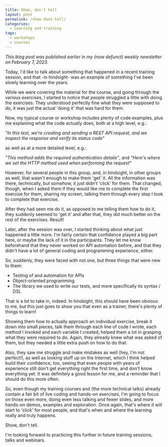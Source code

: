 ```yaml
---
title: Show, don't tell
layout: post
permalink: /show-dont-tell/
categories:
  - Learning and training
tags:
  - workshops
  - courses
---
```

_This blog post was published earlier in my (now defunct) weekly newsletter on February 7, 2023._

Today, I'd like to talk about something that happened in a recent training session, and that -in hindsight- was an example of something I've been slowly learning over the years.

While we were covering the material for the course, and going through the various exercises, I started to notice that people struggled a little with doing the exercises. They understood perfectly fine what they were supposed to do, it was just the actual 'doing it' that was hard for them.

Now, my typical course or workshop includes plenty of code examples, plus me explaining what the code actually does, both at a high level, e.g.:

_"In this test, we're creating and sending a REST API request, and we inspect the response and verify its status code"_

as well as at a more detailed level, e.g.:

_"This method adds the required authentication details"_, and
_"Here's where we set the HTTP method used when performing the request"_

However, for several people in this group, and, in hindsight, in other groups as well, that wasn't enough to make them 'get' it. All the information was there, technically, but somehow, it just didn't 'click' for them. That changed, though, when I asked them if they would like me to complete the first exercise for them, sharing my screen, talking them through every step I took to complete that exercise.

After they had seen me do it, as opposed to me telling them how to do it, they suddenly seemed to 'get it' and after that, they did much better on the rest of the exercises. Result!

Later, after the session was over, I started thinking about what just happened a little more. I'm fairly certain that confidence played a big part here, or maybe the lack of it in the participants. They let me know beforehand that they never worked on API automation before, and that they didn't have a lot of general coding and programming experience, either.

So, suddenly, they were faced with not one, but three things that were new to them:

* Testing of and automation for APIs
* Object-oriented programming
* The library we used to write our tests, and more specifically its syntax / DSL

That is a lot to take in, indeed. In hindsight, this should have been obvious to me, but this just goes to show you that even as a trainer, there's plenty of things to learn!

Showing them how to actually approach an individual exercise, break it down into small pieces, talk them through each line of code I wrote, each method I invoked and each variable I created, helped them a lot in grasping what they were required to do. Again, they already knew what was asked of them, but they needed a little extra push on how to do that.

Also, they saw me struggle and make mistakes as well (hey, I'm not perfect!), as well as looking stuff up on the Internet, which I think helped build their confidence, too, seeing that even people with years of experience still don't get everything right the first time, and don't know everything yet. It was definitely a good lesson for me, and a reminder that I should do this more often.

So, even though my training courses and (the more technical talks) already contain a fair bit of live coding and hands-on exercises, I'm going to focus on those even more, doing even less talking and fewer slides, and more hands-on demos, examples and exploration. Once again, that's where it will start to 'click' for most people, and that's when and where the learning really and truly happens.

Show, don't tell.

I'm looking forward to practicing this further in future training sessions, talks and webinars.